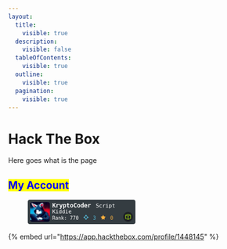 ```yaml
---
layout:
  title:
    visible: true
  description:
    visible: false
  tableOfContents:
    visible: true
  outline:
    visible: true
  pagination:
    visible: true
---
```


# Hack The Box

Here goes what is the page

## <mark style="color:blue;">My Account</mark>

<figure><img src="../../.gitbook/assets/image (4).png" alt=""><figcaption></figcaption></figure>

{% embed url="https://app.hackthebox.com/profile/1448145" %}
